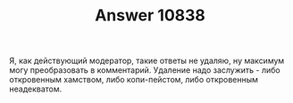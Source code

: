 ﻿---
title: "Answer 10838"
se.owner.user_id: 5648
se.owner.display_name: "Barmaley"
se.owner.link: "https://ru.meta.stackoverflow.com/users/5648/barmaley"
se.answer_id: 10838
se.question_id: 10821
se.post_type: answer
se.is_accepted: False
---
<p>Я, как действующий модератор, такие ответы не удаляю, ну максимум могу преобразовать в комментарий. Удаление надо заслужить - либо откровенным хамством, либо копи-пейстом, либо откровенным неадекватом.</p>
